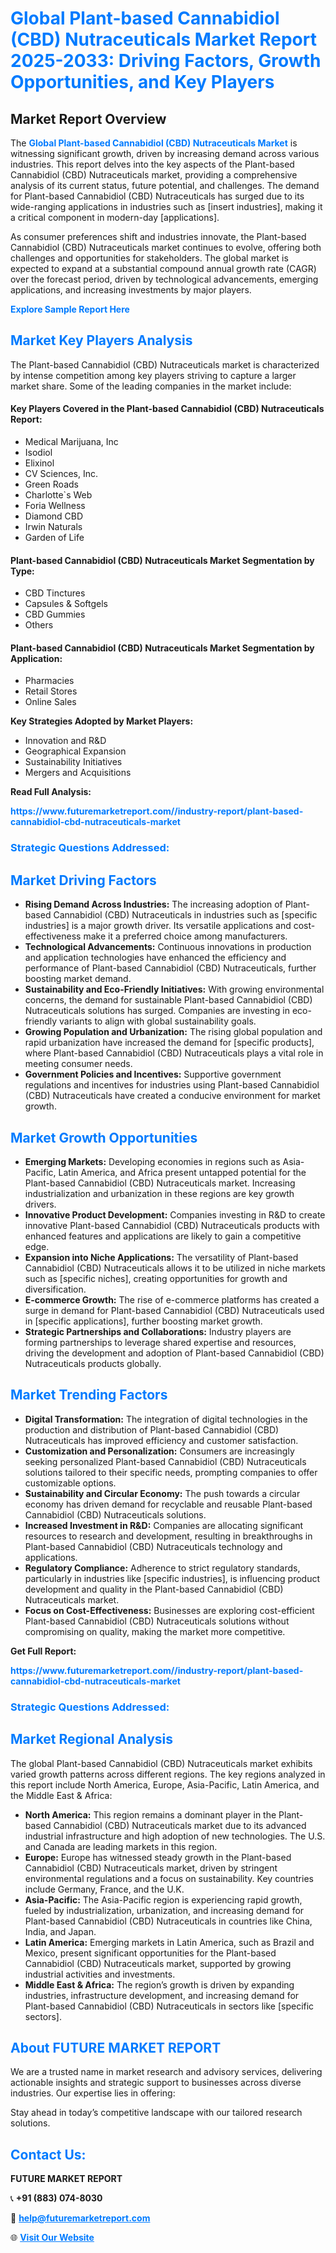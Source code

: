 <h1 style="color: #007BFF;">Global Plant-based Cannabidiol (CBD) Nutraceuticals Market Report 2025-2033: Driving Factors, Growth Opportunities, and Key Players</h1>

<section id="overview">
<h2>Market Report Overview</h2>
<p>The <a href="https://www.futuremarketreport.com//industry-report/plant-based-cannabidiol-cbd-nutraceuticals-market" style="color: #007BFF; text-decoration: none;"><strong>Global Plant-based Cannabidiol (CBD) Nutraceuticals Market</strong></a> is witnessing significant growth, driven by increasing demand across various industries. This report delves into the key aspects of the Plant-based Cannabidiol (CBD) Nutraceuticals market, providing a comprehensive analysis of its current status, future potential, and challenges. The demand for Plant-based Cannabidiol (CBD) Nutraceuticals has surged due to its wide-ranging applications in industries such as [insert industries], making it a critical component in modern-day [applications].</p>
<p>As consumer preferences shift and industries innovate, the Plant-based Cannabidiol (CBD) Nutraceuticals market continues to evolve, offering both challenges and opportunities for stakeholders. The global market is expected to expand at a substantial compound annual growth rate (CAGR) over the forecast period, driven by technological advancements, emerging applications, and increasing investments by major players.</p>
</section>

<section id="overview">
<p><a href="https://www.futuremarketreport.com//request-sample/reportId=79768" style="color: #007BFF; text-decoration: none;"><strong>Explore Sample Report Here</strong></a></p>
</section>

<section id="key-players">
<h2 style="color: #007BFF;">Market Key Players Analysis</h2>
<p>The Plant-based Cannabidiol (CBD) Nutraceuticals market is characterized by intense competition among key players striving to capture a larger market share. Some of the leading companies in the market include:</p>
<h4>Key Players Covered in the Plant-based Cannabidiol (CBD) Nutraceuticals Report:</h4>
<ul><li>Medical Marijuana, Inc</li><li>Isodiol</li><li>Elixinol</li><li>CV Sciences, Inc.</li><li>Green Roads</li><li>Charlotte`s Web</li><li>Foria Wellness</li><li>Diamond CBD</li><li>Irwin Naturals</li><li>Garden of Life</li></ul>
<h4>Plant-based Cannabidiol (CBD) Nutraceuticals Market Segmentation by Type:</h4>
<ul><li>CBD Tinctures</li><li>Capsules &amp; Softgels</li><li>CBD Gummies</li><li>Others</li></ul>

<h4>Plant-based Cannabidiol (CBD) Nutraceuticals Market Segmentation by Application:</h4>
<ul><li>Pharmacies</li><li>Retail Stores</li><li>Online Sales</li></ul>
<p><strong>Key Strategies Adopted by Market Players:</strong></p>
<ul>
<li>Innovation and R&D</li>
<li>Geographical Expansion</li>
<li>Sustainability Initiatives</li>
<li>Mergers and Acquisitions</li>
</ul>
</section>

<section>
<p><strong>Read Full Analysis: </strong></p><a href="https://www.futuremarketreport.com//industry-report/plant-based-cannabidiol-cbd-nutraceuticals-market" style="color: #007BFF; text-decoration: none;"><strong>https://www.futuremarketreport.com//industry-report/plant-based-cannabidiol-cbd-nutraceuticals-market</strong></a>
<h3 style="color: #007BFF;">Strategic Questions Addressed:</h3>
</section>

<section id="driving-factors">
<h2 style="color: #007BFF;">Market Driving Factors</h2>
<ul>
<li><strong>Rising Demand Across Industries:</strong> The increasing adoption of Plant-based Cannabidiol (CBD) Nutraceuticals in industries such as [specific industries] is a major growth driver. Its versatile applications and cost-effectiveness make it a preferred choice among manufacturers.</li>
<li><strong>Technological Advancements:</strong> Continuous innovations in production and application technologies have enhanced the efficiency and performance of Plant-based Cannabidiol (CBD) Nutraceuticals, further boosting market demand.</li>
<li><strong>Sustainability and Eco-Friendly Initiatives:</strong> With growing environmental concerns, the demand for sustainable Plant-based Cannabidiol (CBD) Nutraceuticals solutions has surged. Companies are investing in eco-friendly variants to align with global sustainability goals.</li>
<li><strong>Growing Population and Urbanization:</strong> The rising global population and rapid urbanization have increased the demand for [specific products], where Plant-based Cannabidiol (CBD) Nutraceuticals plays a vital role in meeting consumer needs.</li>
<li><strong>Government Policies and Incentives:</strong> Supportive government regulations and incentives for industries using Plant-based Cannabidiol (CBD) Nutraceuticals have created a conducive environment for market growth.</li>
</ul>
</section>

<section id="growth-opportunities">
<h2 style="color: #007BFF;">Market Growth Opportunities</h2>
<ul>
<li><strong>Emerging Markets:</strong> Developing economies in regions such as Asia-Pacific, Latin America, and Africa present untapped potential for the Plant-based Cannabidiol (CBD) Nutraceuticals market. Increasing industrialization and urbanization in these regions are key growth drivers.</li>
<li><strong>Innovative Product Development:</strong> Companies investing in R&D to create innovative Plant-based Cannabidiol (CBD) Nutraceuticals products with enhanced features and applications are likely to gain a competitive edge.</li>
<li><strong>Expansion into Niche Applications:</strong> The versatility of Plant-based Cannabidiol (CBD) Nutraceuticals allows it to be utilized in niche markets such as [specific niches], creating opportunities for growth and diversification.</li>
<li><strong>E-commerce Growth:</strong> The rise of e-commerce platforms has created a surge in demand for Plant-based Cannabidiol (CBD) Nutraceuticals used in [specific applications], further boosting market growth.</li>
<li><strong>Strategic Partnerships and Collaborations:</strong> Industry players are forming partnerships to leverage shared expertise and resources, driving the development and adoption of Plant-based Cannabidiol (CBD) Nutraceuticals products globally.</li>
</ul>
</section>

<section id="trending-factors">
<h2 style="color: #007BFF;">Market Trending Factors</h2>
<ul>
<li><strong>Digital Transformation:</strong> The integration of digital technologies in the production and distribution of Plant-based Cannabidiol (CBD) Nutraceuticals has improved efficiency and customer satisfaction.</li>
<li><strong>Customization and Personalization:</strong> Consumers are increasingly seeking personalized Plant-based Cannabidiol (CBD) Nutraceuticals solutions tailored to their specific needs, prompting companies to offer customizable options.</li>
<li><strong>Sustainability and Circular Economy:</strong> The push towards a circular economy has driven demand for recyclable and reusable Plant-based Cannabidiol (CBD) Nutraceuticals solutions.</li>
<li><strong>Increased Investment in R&D:</strong> Companies are allocating significant resources to research and development, resulting in breakthroughs in Plant-based Cannabidiol (CBD) Nutraceuticals technology and applications.</li>
<li><strong>Regulatory Compliance:</strong> Adherence to strict regulatory standards, particularly in industries like [specific industries], is influencing product development and quality in the Plant-based Cannabidiol (CBD) Nutraceuticals market.</li>
<li><strong>Focus on Cost-Effectiveness:</strong> Businesses are exploring cost-efficient Plant-based Cannabidiol (CBD) Nutraceuticals solutions without compromising on quality, making the market more competitive.</li>
</ul>
</section>

<section>
<p><strong>Get Full Report: </strong></p><a href="https://www.futuremarketreport.com//industry-report/plant-based-cannabidiol-cbd-nutraceuticals-market" style="color: #007BFF; text-decoration: none;"><strong>https://www.futuremarketreport.com//industry-report/plant-based-cannabidiol-cbd-nutraceuticals-market</strong></a>
<h3 style="color: #007BFF;">Strategic Questions Addressed:</h3>
</section>


<section id="regional-analysis">
<h2 style="color: #007BFF;">Market Regional Analysis</h2>
<p>The global Plant-based Cannabidiol (CBD) Nutraceuticals market exhibits varied growth patterns across different regions. The key regions analyzed in this report include North America, Europe, Asia-Pacific, Latin America, and the Middle East & Africa:</p>
<ul>
<li><strong>North America:</strong> This region remains a dominant player in the Plant-based Cannabidiol (CBD) Nutraceuticals market due to its advanced industrial infrastructure and high adoption of new technologies. The U.S. and Canada are leading markets in this region.</li>
<li><strong>Europe:</strong> Europe has witnessed steady growth in the Plant-based Cannabidiol (CBD) Nutraceuticals market, driven by stringent environmental regulations and a focus on sustainability. Key countries include Germany, France, and the U.K.</li>
<li><strong>Asia-Pacific:</strong> The Asia-Pacific region is experiencing rapid growth, fueled by industrialization, urbanization, and increasing demand for Plant-based Cannabidiol (CBD) Nutraceuticals in countries like China, India, and Japan.</li>
<li><strong>Latin America:</strong> Emerging markets in Latin America, such as Brazil and Mexico, present significant opportunities for the Plant-based Cannabidiol (CBD) Nutraceuticals market, supported by growing industrial activities and investments.</li>
<li><strong>Middle East & Africa:</strong> The region’s growth is driven by expanding industries, infrastructure development, and increasing demand for Plant-based Cannabidiol (CBD) Nutraceuticals in sectors like [specific sectors].</li>
</ul>
</section>

<footer>
<h2 style="color: #007BFF;">About FUTURE MARKET REPORT</h2>
<p>We are a trusted name in market research and advisory services, delivering actionable insights and strategic support to businesses across diverse industries. Our expertise lies in offering:</p>

<p>Stay ahead in today’s competitive landscape with our tailored research solutions.</p>

<h2 style="color: #007BFF;">Contact Us:</h2>
<p><strong>FUTURE MARKET REPORT</strong></p>
<p>📞 <strong>+91 (883) 074-8030</strong></p>
<p>📧 <strong><a href="mailto:help@futuremarketreport.com" style="color: #007BFF;">help@futuremarketreport.com</a></strong></p>
<p>🌐 <strong><a href="https://www.futuremarketreport.com/" style="color: #007BFF;">Visit Our Website</a></strong></p>
</footer>